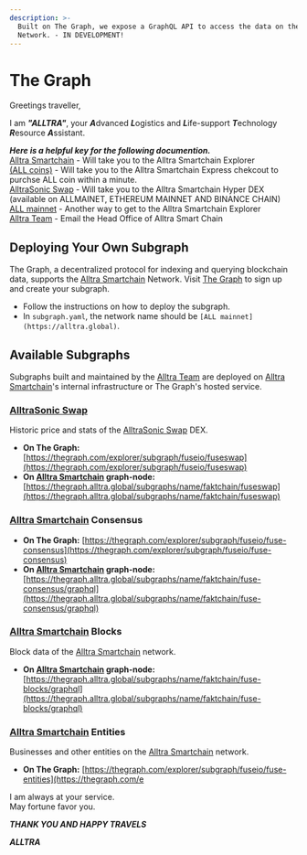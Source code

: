 ```yaml
---
description: >-
  Built on The Graph, we expose a GraphQL API to access the data on the Alltra
  Network. - IN DEVELOPMENT!
---
```


# The Graph

Greetings traveller, 

I am ***"ALLTRA"***, your ***A***dvanced ***L***ogistics and ***L***ife-support ***T***echnology ***R***esource ***A***ssistant. 

***Here is a helpful key for the following documention.***  
[Alltra Smartchain](https://alltra.global) - Will take you to the Alltra Smartchain Explorer  
[(ALL coins)](https://www.alltraverse.com/express-checkout) - Will take you to the Alltra Smartchain Express chekcout to purchse ALL coin within a minute.  
[AlltraSonic Swap](https://alltrasonicswap.trade/) - Will take you to the Alltra Smartchain Hyper DEX (available on ALLMAINET, ETHEREUM MAINNET AND BINANCE CHAIN)   
[ALL mainnet](https://alltra.global) - Another way to get to the Alltra Smartchain Explorer  
[Alltra Team](mailto:team@alltra.world) - Email the Head Office of Alltra Smart Chain  
  


## Deploying Your Own Subgraph

The Graph, a decentralized protocol for indexing and querying blockchain data, supports the [Alltra Smartchain](https://alltra.global) Network. Visit [The Graph](https://thegraph.com/) to sign up and create your subgraph.

* Follow the instructions on how to deploy the subgraph.
* In `subgraph.yaml`, the network name should be `[ALL mainnet](https://alltra.global)`.

## Available Subgraphs

Subgraphs built and maintained by the [Alltra Team](mailto:team@alltra.world) are deployed on [Alltra Smartchain](https://alltra.global)'s internal infrastructure or The Graph's hosted service.

### [AlltraSonic Swap](https://alltrasonicswap.trade/)

Historic price and stats of the [AlltraSonic Swap](https://alltrasonicswap.trade/) DEX.

* **On The Graph:** [https://thegraph.com/explorer/subgraph/fuseio/fuseswap](https://thegraph.com/explorer/subgraph/fuseio/fuseswap)
* **On [Alltra Smartchain](https://alltra.global) graph-node:** [https://thegraph.alltra.global/subgraphs/name/faktchain/fuseswap](https://thegraph.alltra.global/subgraphs/name/faktchain/fuseswap)

### [Alltra Smartchain](https://alltra.global) Consensus

* **On The Graph:** [https://thegraph.com/explorer/subgraph/fuseio/fuse-consensus](https://thegraph.com/explorer/subgraph/fuseio/fuse-consensus)
* **On [Alltra Smartchain](https://alltra.global) graph-node:** [https://thegraph.alltra.global/subgraphs/name/faktchain/fuse-consensus/graphql](https://thegraph.alltra.global/subgraphs/name/faktchain/fuse-consensus/graphql)

### [Alltra Smartchain](https://alltra.global) Blocks

Block data of the [Alltra Smartchain](https://alltra.global) network.

* **On [Alltra Smartchain](https://alltra.global) graph-node:** [https://thegraph.alltra.global/subgraphs/name/faktchain/fuse-blocks/graphql](https://thegraph.alltra.global/subgraphs/name/faktchain/fuse-blocks/graphql)

### [Alltra Smartchain](https://alltra.global) Entities

Businesses and other entities on the [Alltra Smartchain](https://alltra.global) network.

* **On The Graph:** [https://thegraph.com/explorer/subgraph/fuseio/fuse-entities](https://thegraph.com/e


 I am always at your service.  
   May fortune favor you.  
  
   ***THANK YOU AND HAPPY TRAVELS***  
  
***ALLTRA***   


